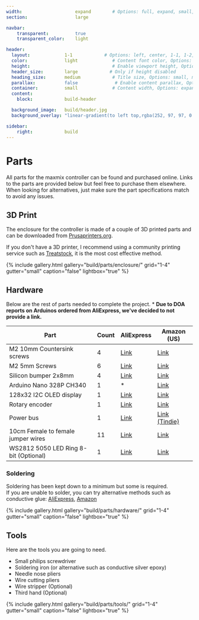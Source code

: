 ```yaml
---
width:                    expand        # Options: full, expand, small, xsmall
section:                  large

navbar:
    transparent:          true
    transparent_color:    light

header:
  layout:             1-1            # Options: left, center, 1-1, 1-2, 1-3 or 2-3. Left, right options display this pages title and subtitle. 1-1, 1-2, 1-3 or 2-3 options display content of block file/s.
  color:              light             # Content font color, Options: light, dark
  height:                               # Enable viewport height, Options: full
  header_size:        large            # Only if height disabled
  heading_size:       medium            # Title size, Options: small, medium, large
  parallax:           false              # Enable content parallax, Options: true
  container:          small             # Content width, Options: expand, small, xsmall
  content:
    block:            build-header

  background_image:   build/header.jpg
  background_overlay: "linear-gradient(to left top,rgba(252, 97, 97, 0.8) 0%, rgba(69, 69, 69, 0.8) 80%)"

sidebar:
    right:            build
---
```


[part-power-bus-ae]:https://www.aliexpress.com/item/33007031908.html
[part-display-ae]:https://www.aliexpress.com/item/32861875681.html
[part-rotary-ae]:https://www.aliexpress.com/item/32790788377.html
[part-m2x5mm-ae]:https://www.aliexpress.us/item/3256807017181013.html
[part-m2x10mm-ae]:https://www.aliexpress.us/item/2251832856776732.html
[part-wires-ae]:https://www.aliexpress.us/item/3256806696233563.html
[part-bumpers-ae]:https://www.aliexpress.com/item/32289191938.html
[part-led-ring-ae]:https://www.aliexpress.com/item/32758176722.html
[part-conductive-glue-ae]:https://www.aliexpress.com/item/4000805311240.html

[part-power-bus-td]:https://www.tindie.com/products/maxmixproject/power-bus/
[part-display-am]:https://www.amazon.com/dp/B079BN2J8V/
[part-mcu-am]:https://www.amazon.com/dp/B0713XK923/
[part-rotary-am]:https://www.amazon.com/dp/B06XQTHDRR/
[part-m2x5mm-am]:https://www.amazon.com/dp/B076ZV44GN/
[part-m2x10mm-am]:https://www.amazon.com/dp/B01LJRPEXK/
[part-wires-am]:https://www.amazon.com/dp/B077N58HFK/
[part-bumpers-am]:https://www.amazon.com/dp/B07G86DL1L
[part-led-ring-am]:https://www.amazon.com/dp/B08PCPJSRF
[part-conductive-glue-am]:https://www.amazon.com/dp/B0992H9MQZ/

# Parts

All parts for the maxmix controller can be found and purchased online.
Links to the parts are provided below but feel free to purchase them elsewhere.
When looking for alternatives, just make sure the part specifications match to avoid any issues.

## 3D Print

The enclosure for the controller is made of a couple of 3D printed parts and can be downloaded from [Prusaprinters.org](https://www.prusaprinters.org/prints/31336-maxmix).

If you don't have a 3D printer, I recommend using a community printing service such as [Treatstock](https://www.treatstock.com/), it is the most cost effective method.

{% include gallery.html
  gallery="build/parts/enclosure/"
  grid="1-4"
  gutter="small"
  caption="false"
  lightbox="true"
%}

## Hardware

Below are the rest of parts needed to complete the project.
\* **Due to DOA reports on Arduinos ordered from AliExpress, we've decided to not provide a link.**

|Part                                     |Count   |AliExpress                     |Amazon (US)                        |
|-----------------------------------------|--------|-------------------------------|-----------------------------------|
|M2 10mm Countersink screws               |4       |[Link][part-m2x10mm-ae]        |[Link][part-m2x10mm-am]            |
|M2 5mm Screws                            |6       |[Link][part-m2x5mm-ae]         |[Link][part-m2x5mm-am]             |
|Silicon bumper 2x8mm                     |4       |[Link][part-bumpers-ae]        |[Link][part-bumpers-am]            |
|Arduino Nano 328P CH340                  |1       |*                              |[Link][part-mcu-am]                |
|128x32 I2C OLED display                  |1       |[Link][part-display-ae]        |[Link][part-display-am]            |
|Rotary encoder                           |1       |[Link][part-rotary-ae]         |[Link][part-rotary-am]             |
|Power bus                                |1       |[Link][part-power-bus-ae]      |[Link (Tindie)][part-power-bus-td] |
|10cm Female to female jumper wires       |11      |[Link][part-wires-ae]          |[Link][part-wires-am]              |
|WS2812 5050 LED Ring 8-bit (Optional)    |1       |[Link][part-led-ring-ae]       |[Link][part-led-ring-am]           |

### Soldering

Soldering has been kept down to a minimum but some is required.  
If you are unable to solder, you can try alternative methods such as conductive glue: [AliExpress][part-conductive-glue-ae], [Amazon][part-conductive-glue-am]

{% include gallery.html
  gallery="build/parts/hardware/"
  grid="1-4"
  gutter="small"
  caption="false"
  lightbox="true"
%}

## Tools

Here are the tools you are going to need.

- Small philips screwdriver
- Soldering iron (or alternative such as conductive silver epoxy)
- Needle nose pliers
- Wire cutting pliers
- Wire stripper (Optional)
- Third hand (Optional)

{% include gallery.html
  gallery="build/parts/tools/"
  grid="1-4"
  gutter="small"
  caption="false"
  lightbox="true"
%}
